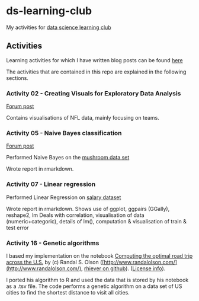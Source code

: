 # ds-learning-club
My activities for [data science learning club](http://becomingadatascientist.com/learningclub)

## Activities

Learning activities for which I have written blog posts can be found [here](http://blog.haunschmid.name/tag/learning-club/)

The activities that are contained in this repo are explained in the following sections.

### Activity 02 - Creating Visuals for Exploratory Data Analysis

[Forum post](http://becomingadatascientist.com/learningclub/thread-91.html)

Contains visualisations of NFL data, mainly focusing on teams.

### Activity 05 - Naive Bayes classification

[Forum post](http://becomingadatascientist.com/learningclub/thread-132.html)

Performed Naive Bayes on the [mushroom data set](https://archive.ics.uci.edu/ml/datasets/Mushroom)

Wrote report in rmarkdown.

### Activity 07 - Linear regression

Performed Linear Regression on [salary dataset](data.princeton.edu/wws509/datasets/#salary)

Wrote report in rmarkdown.
Shows use of ggplot, ggpairs (GGally), reshape2, lm
Deals with correlation, visualisation of data (numeric+categoric), details of lm(), computation & visualisation of train & test error

### Activity 16 - Genetic algorithms

I based my implementation on the notebook [Computing the optimal road trip across the U.S.](https://github.com/rhiever/Data-Analysis-and-Machine-Learning-Projects/blob/master/optimal-road-trip/Computing%20the%20optimal%20road%20trip%20across%20the%20U.S..ipynb) by (c) Randal S. Olson ([http://www.randalolson.com/](http://www.randalolson.com/), [rhiever on github](https://github.com/rhiever)). ([License info](https://creativecommons.org/licenses/by/4.0/)).

I ported his algorithm to R and used the data that is stored by his notebook as a .tsv file. The code performs a genetic algorithm on a data set of US cities to find the shortest distance to visit all cities.
